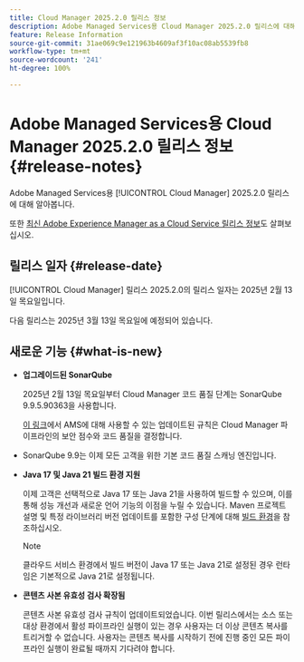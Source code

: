 ```yaml
---
title: Cloud Manager 2025.2.0 릴리스 정보
description: Adobe Managed Services용 Cloud Manager 2025.2.0 릴리스에 대해 알아봅니다.
feature: Release Information
source-git-commit: 31ae069c9e121963b4609af3f10ac08ab5539fb8
workflow-type: tm+mt
source-wordcount: '241'
ht-degree: 100%

---
```


# Adobe Managed Services용 Cloud Manager 2025.2.0 릴리스 정보 {#release-notes}

<!-- RELEASE WIKI  https://wiki.corp.adobe.com/display/DMSArchitecture/Cloud+Manager+2025.02.0+Release -->

Adobe Managed Services용 [!UICONTROL Cloud Manager] 2025.2.0 릴리스에 대해 알아봅니다.

또한 [최신 Adobe Experience Manager as a Cloud Service 릴리스 정보](https://experienceleague.adobe.com/ko/docs/experience-manager-cloud-service/content/release-notes/home)도 살펴보십시오.

## 릴리스 일자 {#release-date}

[!UICONTROL Cloud Manager] 릴리스 2025.2.0의 릴리스 일자는 2025년 2월 13일 목요일입니다.

다음 릴리스는 2025년 3월 13일 목요일에 예정되어 있습니다.

## 새로운 기능 {#what-is-new}

<!-- * The AEM Code Quality step now uses SonarQube 9.9 Server, replacing the older 7.4 version. This upgrade brings additional security, performance, and code quality checks, offering more comprehensive analysis and coverage for your projects. --> <!-- CMGR-45683 -->

* **업그레이드된 SonarQube**

  2025년 2월 13일 목요일부터 Cloud Manager 코드 품질 단계는 SonarQube 9.9.5.90363을 사용합니다.

  [이 링크](/help/using/code-quality-testing.md#code-quality-testing-step)에서 AMS에 대해 사용할 수 있는 업데이트된 규칙은 Cloud Manager 파이프라인의 보안 점수와 코드 품질을 결정합니다.

* SonarQube 9.9는 이제 모든 고객을 위한 기본 코드 품질 스캐닝 엔진입니다.

* **Java 17 및 Java 21 빌드 환경 지원**

  이제 고객은 선택적으로 Java 17 또는 Java 21을 사용하여 빌드할 수 있으며, 이를 통해 성능 개선과 새로운 언어 기능의 이점을 누릴 수 있습니다. Maven 프로젝트 설명 및 특정 라이브러리 버전 업데이트를 포함한 구성 단계에 대해 [빌드 환경](/help/getting-started/build-environment.md)을 참조하십시오.

  >[!NOTE]
  >클라우드 서비스 환경에서 빌드 버전이 Java 17 또는 Java 21로 설정된 경우 런타임은 기본적으로 Java 21로 설정됩니다.

* **콘텐츠 사본 유효성 검사 확장됨**

  콘텐츠 사본 유효성 검사 규칙이 업데이트되었습니다. 이번 릴리스에서는 소스 또는 대상 환경에서 활성 파이프라인 실행이 있는 경우 사용자는 더 이상 콘텐츠 복사를 트리거할 수 없습니다. 사용자는 콘텐츠 복사를 시작하기 전에 진행 중인 모든 파이프라인 실행이 완료될 때까지 기다려야 합니다.

<!-- 
## Early adoption program {#early-adoption}

Be a part of Cloud Manager's early adoption program and have a chance to test upcoming features.

### Bring Your Own Git - now with support for GitLab and Bitbucket {#gitlab-bitbucket}

The **Bring Your Own Git** feature has been expanded to include support for external repositories, such as GitLab and Bitbucket. This new support is in addition to the already existing support for private and enterprise GitHub repositories. When you add these new repos, you can also link them directly to your pipelines. You can host these repositories on public cloud platforms or within your private cloud or infrastructure. This integration also removes the need for constant code synchronization with the Adobe repository and provides the ability to validate pull requests before merging them into a main branch.

Pipelines using external repositories (excluding GitHub-hosted ones) and the **Deployment Trigger** set to **On Git Changes** now start automatically.

See [Add external repositories in Cloud Manager](/help/managing-code/external-repositories.md).

![Add Repository dialog box](/help/release-notes/assets/repositories-add-release-notes.png)

>[!NOTE]
>
>Currently, the out-of-the-box pull request code quality checks are exclusive to GitHub-hosted repositories, but an update to extend this functionality to other Git vendors is in the works.

If you are interested in testing this new feature and sharing your feedback, send an email to [Grp-CloudManager_BYOG@adobe.com](mailto:Grp-CloudManager_BYOG@adobe.com) from your email address associated with your Adobe ID. Be sure to include which Git platform you want to use and whether you are on a private/public or enterprise repository structure. -->


<!-- ## Bug fixes {#bug-fixes}

* A

Known Issues {#known-issues}

* A -->
